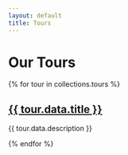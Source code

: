 ```yaml
---
layout: default
title: Tours
---
```


# Our Tours

<div class="cards">
  {% for tour in collections.tours %}
    <div class="card">
      <h2><a href="{{ tour.url }}">{{ tour.data.title }}</a></h2>
      <p>{{ tour.data.description }}</p>
    </div>
  {% endfor %}
</div>
